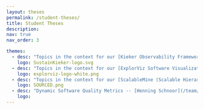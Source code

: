```yaml
---
layout: theses
permalink: /student-theses/
title: Student Theses
description:
nav: true
nav_order: 3

themes:
  - desc: "Topics in the context for our [Kieker Observability Framework](http://kieker-monitoring.net/). Examples: Adapting anomaly detection in a performance benchmark of monitoring agents. Reverse engineering of a Python software using domain-specific language -- [Shinhyung Yang](/team/Shinhyung-Yang/)"
    logo: SustainKieker-logo.svg
  - desc: "Topics in the context for our [ExplorViz Software Visualization as a Service Approach](https://explorviz.uni-kiel.de/). Examples: Automatic Analysis and Visualization of Versioned Software Systems -- [Malte Hansen](/team/Malte-Hansen/)"
    logo: explorviz-logo-white.png
  - desc: "Topics in the context for our [ScalableMine (Scalable Hierarchical Process Mining in Event-Stream Systems)](https://www.sourced.uni-bayreuth.de/de/projects/ScalableMine/index.html). Examples: - Benchmark Energy-Consumption for Stream Prpcessing Engines - Design Kubernetes Operator for Distributed Machine Leaening at the edge - Improve Data Mining Algorithms for High-Volume Sensor Data -- [Hendrik Reiter/](/team/Hendrik-Reiter/)"
    logo: SOURCED.png
  - desc: "Dynamic Software Quality Metrics -- [Henning Schnoor](/team/Priv-Doz-Dr-Henning-Schnoor/)"
    logo:
---
```

